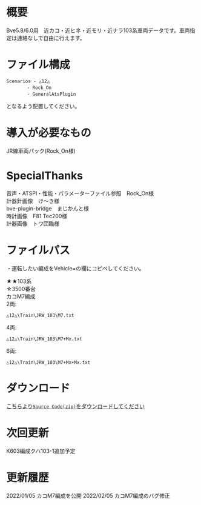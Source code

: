 # 概要
Bve5.8/6.0用　近カコ・近ヒネ・近モリ・近ナラ103系車両データです。車両指定は連絡なしで自由に行えます。  

# ファイル構成  
```
Scenarios - △12△  
　　　　 - Rock_On  
　　　　 - GeneralAtsPlugin  
```
となるよう配置してください。  

# 導入が必要なもの
JR線車両パック(Rock_On様)  

# SpecialThanks  
音声・ATSPI・性能・パラメーターファイル参照　Rock_On様  
計器針画像　け〜き様  
bve-plugin-bridge　まじかんと様  
時計画像　F81 Tec200様  
計器画像　トワ団臨様  

# ファイルパス  
・運転したい編成をVehicle=の欄にコピペしてください。  

★★103系  
☆3500番台  
カコM7編成  
2両:
```
△12△\Train\JRW_103\M7.txt
```  
4両:
```
△12△\Train\JRW_103\M7+Mx.txt  
```
6両:
```
△12△\Train\JRW_103\M7+Mx+Mx.txt  
```
# ダウンロード  
[こちらより`Source Code(zip)`をダウンロードしてください](https://github.com/sankakujirusi12/Bve_JRW103/releases/tag/1.0.1)

# 次回更新  
K603編成クハ103-1追加予定  

# 更新履歴  
2022/01/05 カコM7編成を公開
2022/02/05 カコM7編成のバグ修正
